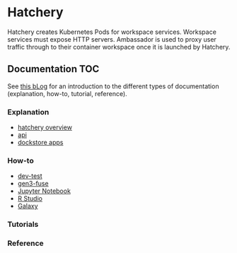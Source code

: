 # Hatchery

Hatchery creates Kubernetes Pods for workspace services. Workspace services must expose HTTP servers. Ambassador is used to proxy user traffic through to their container workspace once it is launched by Hatchery.

## Documentation TOC

See [this bLog](https://www.divio.com/blog/documentation/) for an introduction to the different types of documentation (explanation, how-to, tutorial, reference).

### Explanation
* [hatchery overview](doc/explanation/hatcheryOverview.md)
* [api](doc/explain/hatcheryApi.md)
* [dockstore apps](doc/explain/dockstore.md)

### How-to
* [dev-test](doc/howto/devTest.md)
* [gen3-fuse](doc/howto/fuseSidecar.md)
* [Jupyter Notebook](doc/howto/jupyterNotebook.md)
* [R Studio](doc/howto/rStudio.md)
* [Galaxy](doc/howto/galaxy.md)

### Tutorials

### Reference

